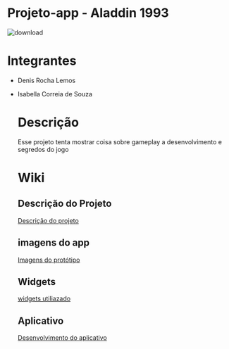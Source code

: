 # Projeto-app - Aladdin 1993
![download](https://github.com/Meira-Lucas/projeto-app/assets/128614213/bdf336b9-d83c-44fa-bc66-0e90e42b059b)

# Integrantes
- Denis Rocha Lemos
- Isabella Correia de Souza

  # Descrição
  Esse projeto tenta mostrar coisa sobre gameplay a desenvolvimento e segredos do jogo

  # Wiki
  ## Descrição do Projeto
  <a href="https://github.com/Meira-Lucas/projeto-app/wiki/home"> Descrição do projeto<a>

  ## imagens do app
  <a href="https://github.com/Meira-Lucas/projeto-app/wiki/Imagens do protótipo"> Imagens do protótipo<a>

  ## Widgets
  <a href="https://github.com/Meira-Lucas/projeto-app/wiki/Prototipo‐Widgets"> widgets utiliazado<a>

  ## Aplicativo
  <a href="https://github.com/Meira-Lucas/projeto-app/wiki/Desenvolvimento-do-aplicativo"> Desenvolvimento do aplicativo</a>
  
